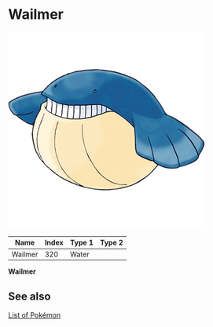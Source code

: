 # Wailmer


![Wailmer](images/320.png)

| **Name** | **Index** | **Type 1** | **Type 2** |
|----|----|----|----|
| Wailmer | 320 | Water  |  |

**Wailmer** 

## See also

[List of Pokémon](../pokemon.md)
